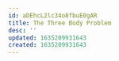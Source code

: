```yaml
---
id: aDEhcL2lc34o8fbuE0gAR
title: The Three Body Problem
desc: ''
updated: 1635209931643
created: 1635209931643
---
```


